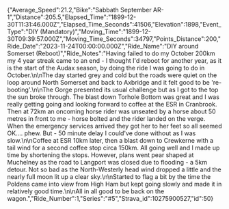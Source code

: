 {"Average_Speed":21.2,"Bike":"Sabbath September AR-1","Distance":205.5,"Elapsed_Time":"1899-12-30T11:31:46.000Z","Elapsed_Time_Seconds":41506,"Elevation":1898,"Event_Type":"DIY (Mandatory)","Moving_Time":"1899-12-30T09:39:57.000Z","Moving_Time_Seconds":34797,"Points_Distance":200,"Ride_Date":"2023-11-24T00:00:00.000Z","Ride_Name":"DIY around Somerset (Reboot)","Ride_Notes":"Having failed to do my October 200km my 4 year streak came to an end - I thought I'd reboot for another year, as it is the start of the Audax season, by doing the ride I was going to do in October.\n\nThe day started grey and cold but the roads were quiet on the loop around North Somerset and back to Axbridge and it felt good to be 're-booting'.\n\nThe Gorge presented its usual challenge but as I got to the top the sun broke through. The blast down Torhole Bottom was great and I was really getting going and looking forward to coffee at the ESR in Cranbrook. Then at 72km an oncoming horse rider was unseated by a horse about 50 metres in front to me - horse bolted and the rider landed on the verge. When the emergency services arrived they got her to her feet so all seemed OK.... phew. But - 50 minute delay I could've done without as I was slow.\n\nCoffee at ESR 10km later, then a blast down to Crewkerne with a tail wind for a second coffee stop circa 150km. All going well and I made up time by shortening the stops. However, plans went pear shaped at Muchelney as the road to Langport was closed due to flooding - a 5km detour. Not so bad as the North-Westerly head wind dropped a little and the nearly full moon lit up a clear sky.\n\nStarted to flag a bit by the time the Poldens came into view from High Ham but kept going slowly and made it in relatively good time.\n\nAll in all good to be back on the wagon.","Ride_Number":1,"Series":"#5","Strava_id":10275900527,"id":50}